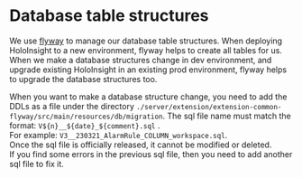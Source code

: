 # Database table structures
We use [flyway](https://flywaydb.org/) to manage our database table structures.
When deploying HoloInsight to a new environment, flyway helps to create all tables for us.
When we make a database structures change in dev environment, and upgrade existing HoloInsight in an existing prod environment, flyway helps to upgrade the database structures too.

When you want to make a database structure change, you need to add the DDLs as a file under the directory `./server/extension/extension-common-flyway/src/main/resources/db/migration`.
The sql file name must match the format: `V${n}__${date}_${comment}.sql` .  
For example: `V3__230321_AlarmRule_COLUMN_workspace.sql`.  
Once the sql file is officially released, it cannot be modified or deleted.  
If you find some errors in the previous sql file, then you need to add another sql file to fix it.
